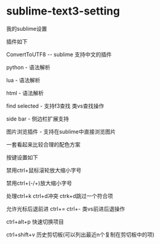 # sublime-text3-setting

我的sublime设置

插件如下

ConvertToUTF8 -- sublime 支持中文的插件

python - 语法解析

lua - 语法解析

html - 语法解析

find selected - 支持f3查找 类vs查找操作

side bar - 侧边栏扩展支持

图片浏览插件 - 支持在sublime中直接浏览图片

一套看起来比较合理的配色方案

按键设置如下

禁用ctrl+鼠标滚轮放大缩小字号

禁用ctrl+(-/+)放大缩小字号

处理ctrl+k ctrl+d冲突 ctrk+d跳过一个符合项

允许光标后退前进 ctrl+= ctrl+- 类vs前进后退操作

ctrl+alt+p 快速切换项目

ctrl+shift+v 历史剪切板(可以列出最近n个复制在剪切板中的项)
